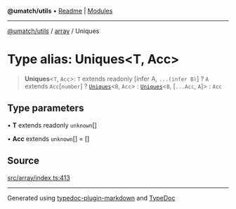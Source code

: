 **@umatch/utils** • [Readme](../../index.md) \| [Modules](../../modules.md)

***

[@umatch/utils](../../modules.md) / [array](../index.md) / Uniques

# Type alias: Uniques\<T, Acc\>

> **Uniques**\<`T`, `Acc`\>: `T` extends readonly [infer A, `...(infer B)`] ? `A` extends `Acc`\[`number`\] ? [`Uniques`](Uniques.md)\<`B`, `Acc`\> : [`Uniques`](Uniques.md)\<`B`, [`...Acc`, `A`]\> : `Acc`

## Type parameters

• **T** extends readonly `unknown`[]

• **Acc** extends `unknown`[] = []

## Source

[src/array/index.ts:413](https://github.com/umatch-oficial/utils/blob/c6d91fc/src/array/index.ts#L413)

***

Generated using [typedoc-plugin-markdown](https://www.npmjs.com/package/typedoc-plugin-markdown) and [TypeDoc](https://typedoc.org/)
